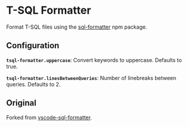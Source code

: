 # T-SQL Formatter

Format T-SQL files using the [sql-formatter](https://github.com/zeroturnaround/sql-formatter) npm package.

## Configuration

**`tsql-formatter.uppercase`**: Convert keywords to uppercase. Defaults to true.

**`tsql-formatter.linesBetweenQueries`**: Number of linebreaks between queries. Defaults to 2.

## Original

Forked from [vscode-sql-formatter](https://github.com/kufii/vscode-sql-formatter).
